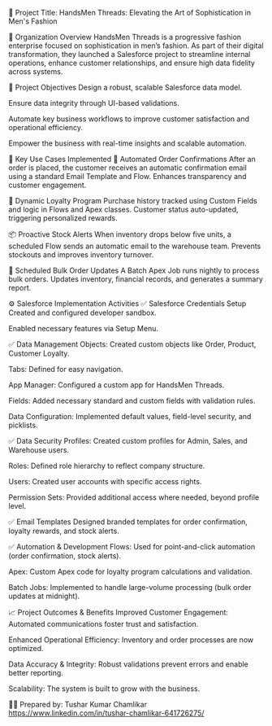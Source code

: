 🧵 Project Title:
HandsMen Threads: Elevating the Art of Sophistication in Men's Fashion

🏢 Organization Overview
HandsMen Threads is a progressive fashion enterprise focused on sophistication in men’s fashion. As part of their digital transformation, they launched a Salesforce project to streamline internal operations, enhance customer relationships, and ensure high data fidelity across systems.

🎯 Project Objectives
Design a robust, scalable Salesforce data model.

Ensure data integrity through UI-based validations.

Automate key business workflows to improve customer satisfaction and operational efficiency.

Empower the business with real-time insights and scalable automation.

💼 Key Use Cases Implemented
📩 Automated Order Confirmations
After an order is placed, the customer receives an automatic confirmation email using a standard Email Template and Flow.
Enhances transparency and customer engagement.

🎁 Dynamic Loyalty Program
Purchase history tracked using Custom Fields and logic in Flows and Apex classes.
Customer status auto-updated, triggering personalized rewards.

📦 Proactive Stock Alerts
When inventory drops below five units, a scheduled Flow sends an automatic email to the warehouse team.
Prevents stockouts and improves inventory turnover.

🛒 Scheduled Bulk Order Updates
A Batch Apex Job runs nightly to process bulk orders.
Updates inventory, financial records, and generates a summary report.

⚙️ Salesforce Implementation Activities
✅ Salesforce Credentials Setup
Created and configured developer sandbox.

Enabled necessary features via Setup Menu.

✅ Data Management
Objects: Created custom objects like Order, Product, Customer Loyalty.

Tabs: Defined for easy navigation.

App Manager: Configured a custom app for HandsMen Threads.

Fields: Added necessary standard and custom fields with validation rules.

Data Configuration: Implemented default values, field-level security, and picklists.

✅ Data Security
Profiles: Created custom profiles for Admin, Sales, and Warehouse users.

Roles: Defined role hierarchy to reflect company structure.

Users: Created user accounts with specific access rights.

Permission Sets: Provided additional access where needed, beyond profile level.

✅ Email Templates
Designed branded templates for order confirmation, loyalty rewards, and stock alerts.

✅ Automation & Development
Flows: Used for point-and-click automation (order confirmation, stock alerts).

Apex: Custom Apex code for loyalty program calculations and validation.

Batch Jobs: Implemented to handle large-volume processing (bulk order updates at midnight).

📈 Project Outcomes & Benefits
Improved Customer Engagement: Automated communications foster trust and satisfaction.

Enhanced Operational Efficiency: Inventory and order processes are now optimized.

Data Accuracy & Integrity: Robust validations prevent errors and enable better reporting.

Scalability: The system is built to grow with the business.

👨‍💼 Prepared by:
Tushar Kumar Chamlikar
https://www.linkedin.com/in/tushar-chamlikar-641726275/
